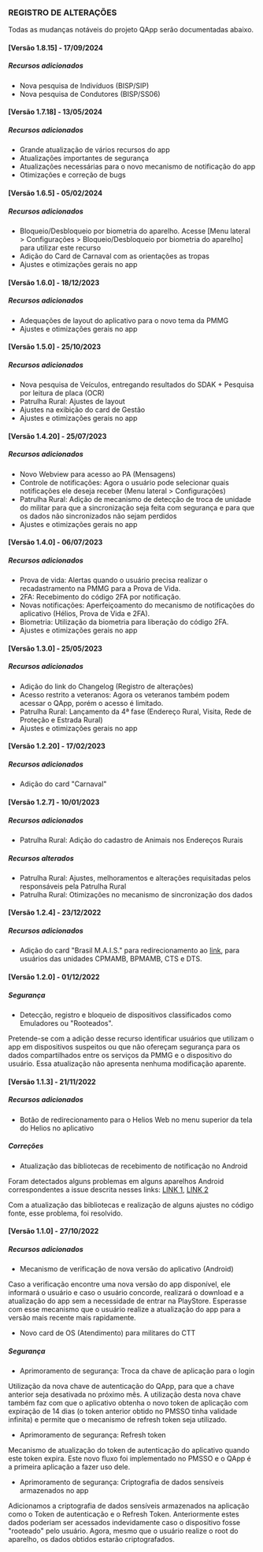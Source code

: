 
### REGISTRO DE ALTERAÇÕES

Todas as mudanças notáveis do projeto QApp serão documentadas abaixo.

#### [Versão 1.8.15] - 17/09/2024

##### Recursos adicionados

- Nova pesquisa de Indivíduos (BISP/SIP)
- Nova pesquisa de Condutores (BISP/SS06)

#### [Versão 1.7.18] - 13/05/2024

##### Recursos adicionados

- Grande atualização de vários recursos do app
- Atualizações importantes de segurança
- Atualizações necessárias para o novo mecanismo de notificação do app
- Otimizações e correção de bugs

#### [Versão 1.6.5] - 05/02/2024

##### Recursos adicionados

- Bloqueio/Desbloqueio por biometria do aparelho. Acesse [Menu lateral > Configurações > Bloqueio/Desbloqueio por biometria do aparelho] para utilizar este recurso
- Adição do Card de Carnaval com as orientações as tropas
- Ajustes e otimizações gerais no app

#### [Versão 1.6.0] - 18/12/2023

##### Recursos adicionados

- Adequações de layout do aplicativo para o novo tema da PMMG
- Ajustes e otimizações gerais no app

#### [Versão 1.5.0] - 25/10/2023

##### Recursos adicionados

- Nova pesquisa de Veículos, entregando resultados do SDAK + Pesquisa por leitura de placa (OCR)
- Patrulha Rural: Ajustes de layout
- Ajustes na exibição do card de Gestão
- Ajustes e otimizações gerais no app

#### [Versão 1.4.20] - 25/07/2023

##### Recursos adicionados

- Novo Webview para acesso ao PA (Mensagens)
- Controle de notificações: Agora o usuário pode selecionar quais notificações ele deseja receber (Menu lateral > Configurações)
- Patrulha Rural: Adição de mecanismo de detecção de troca de unidade do militar para que a sincronização seja feita com segurança e para que os dados não sincronizados não sejam perdidos
- Ajustes e otimizações gerais no app

#### [Versão 1.4.0] - 06/07/2023

##### Recursos adicionados

- Prova de vida: Alertas quando o usuário precisa realizar o recadastramento na PMMG para a Prova de Vida.
- 2FA: Recebimento do código 2FA por notificação.
- Novas notificações: Aperfeiçoamento do mecanismo de notificações do aplicativo (Hélios, Prova de Vida e 2FA).
- Biometria: Utilização da biometria para liberação do código 2FA.
- Ajustes e otimizações gerais no app

#### [Versão 1.3.0] - 25/05/2023
 
##### Recursos adicionados
   
- Adição do link do Changelog (Registro de alterações)
- Acesso restrito a veteranos: Agora os veteranos também podem acessar o QApp, porém o acesso é limitado.
- Patrulha Rural: Lançamento da 4ª fase (Endereço Rural, Visita, Rede de Proteção e Estrada Rural)
- Ajustes e otimizações gerais no app

#### [Versão 1.2.20] - 17/02/2023
 
##### Recursos adicionados
   
- Adição do card "Carnaval"

#### [Versão 1.2.7] - 10/01/2023
 
##### Recursos adicionados

- Patrulha Rural: Adição do cadastro de Animais nos Endereços Rurais
   
##### Recursos alterados

- Patrulha Rural: Ajustes, melhoramentos e alterações requisitadas pelos responsáveis pela Patrulha Rural
- Patrulha Rural: Otimizações no mecanismo de sincronização dos dados

#### [Versão 1.2.4] - 23/12/2022
 
##### Recursos adicionados

- Adição do card "Brasil M.A.I.S." para redirecionamento ao [link](https://plataforma-pf.sccon.com.br/#/), para usuários das unidades CPMAMB, BPMAMB, CTS e DTS.

#### [Versão 1.2.0] - 01/12/2022

##### Segurança

- Detecção, registro e bloqueio de dispositivos classificados como Emuladores ou "Rooteados".

Pretende-se com a adição desse recurso identificar usuários que utilizam o app em dispositivos suspeitos ou que não ofereçam segurança para os dados compartilhados entre os serviços da PMMG e o dispositivo do usuário. Essa atualização não apresenta nenhuma modificação aparente.
 
#### [Versão 1.1.3] - 21/11/2022
 
##### Recursos adicionados

- Botão de redirecionamento para o Helios Web no menu superior da tela do Helios no aplicativo
   
##### Correções

- Atualização das bibliotecas de recebimento de notificação no Android

Foram detectados alguns problemas em alguns aparelhos Android correspondentes a issue descrita nesses links: [LINK 1](https://github.com/firebase/flutterfire/issues/9446), [LINK 2](https://github.com/firebase/flutterfire/pull/9494)

Com a atualização das bibliotecas e realização de alguns ajustes no código fonte, esse problema, foi resolvido.
 
#### [Versão 1.1.0] - 27/10/2022
 
##### Recursos adicionados

- Mecanismo de verificação de nova versão do aplicativo (Android)

Caso a verificação encontre uma nova versão do app disponível, ele informará o usuário e caso o usuário concorde, realizará o download e a atualização do app sem a necessidade de entrar na PlayStore. Esperasse com esse mecanismo que o usuário realize a atualização do app para a versão mais recente mais rapidamente.

- Novo card de OS (Atendimento) para militares do CTT

##### Segurança

- Aprimoramento de segurança: Troca da chave de aplicação para o login

Utilização da nova chave de autenticação do QApp, para que a chave anterior seja desativada no próximo mês. A utilização desta nova chave também faz com que o aplicativo obtenha o novo token de aplicação com expiração de 14 dias (o token anterior obtido no PMSSO tinha validade infinita) e permite que o mecanismo de refresh token seja utilizado.

- Aprimoramento de segurança: Refresh token

Mecanismo de atualização do token de autenticação do aplicativo quando este token expira. Este novo fluxo foi implementado no PMSSO e o QApp é a primeira aplicação a fazer uso dele.

- Aprimoramento de segurança: Criptografia de dados sensíveis armazenados no app

Adicionamos a criptografia de dados sensíveis armazenados na aplicação como o Token de autenticação e o Refresh Token. Anteriormente estes dados poderiam ser acessados indevidamente caso o dispositivo fosse "rooteado" pelo usuário. Agora, mesmo que o usuário realize o root do aparelho, os dados obtidos estarão criptografados.
 
